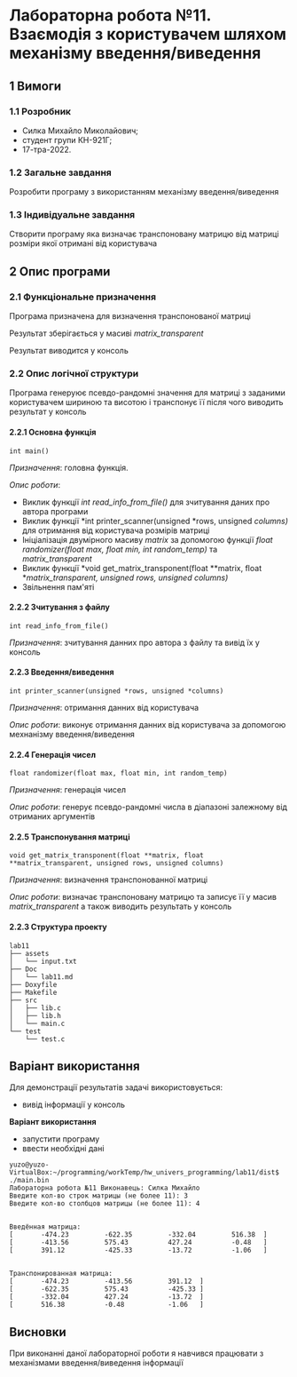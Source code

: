 # Лабораторна робота №11. Взаємодія з користувачем шляхом механізму введення/виведення

## 1 Вимоги

### 1.1 Розробник

* Силка Михайло Миколайович;
* студент групи КН-921Г;
* 17-тра-2022.

### 1.2 Загальне завдання

Розробити програму з використанням механізму введення/виведення

### 1.3 Індивідуальне завдання

Створити програму яка визначає транспоновану матрицю від матриці розміри якої отримані
від користувача

## 2 Опис програми

### 2.1 Функціональне призначення

Програма призначена для визначення транспонованої матриці

Результат зберігається у масиві *matrix_transparent*

Результат виводится у консоль

### 2.2 Опис логічної структури

Програма генеруює псевдо-рандомні значення для матриці з заданими користувачем
шириною та висотою і транспонує її після чого виводить результат у консоль

#### 2.2.1 Основна функція

```
int main()
```

*Призначення*: головна функція.

*Опис роботи*: 
 - Виклик функції *int read_info_from_file()* для зчитування даних про автора програми
 - Виклик функції *int printer_scanner(unsigned *rows, unsigned *columns)* для отримання від користувача розмірів матриці
 - Ініціалізація двумірного масиву *matrix* за допомогою функції *float randomizer(float max, float min, int random_temp)* та *matrix_transparent*
 - Виклик функції *void get_matrix_transponent(float **matrix, float **matrix_transparent, unsigned rows, unsigned columns)*
 - Звільнення пам'яті

#### 2.2.2 Зчитування з файлу

```
int read_info_from_file()
```

*Призначення*: зчитування данних про автора з файлу та вивід їх у консоль


#### 2.2.3 Введення/виведення

```
int printer_scanner(unsigned *rows, unsigned *columns)
```

*Призначення*: отримання данних від користувача

*Опис роботи*: виконує отримання данних від користувача за допомогою мехнанізму введення/виведення

#### 2.2.4 Генерація чисел

```
float randomizer(float max, float min, int random_temp)
```

*Призначення*: генерація чисел

*Опис роботи*: генерує псевдо-рандомні числа в діапазоні залежному від отриманих аргументів

#### 2.2.5 Транспонування матриці

```
void get_matrix_transponent(float **matrix, float **matrix_transparent, unsigned rows, unsigned columns)
```

*Призначення*: визначення транспонованної матриці

*Опис роботи*: визначає транспоновану матрицю та записує її у масив *matrix_transparent* а також виводить результать у консоль

#### 2.2.3 Структура проекту

```
lab11
├── assets
│   └── input.txt
├── Doc
│   └── lab11.md
├── Doxyfile
├── Makefile
├── src
│   ├── lib.c
│   ├── lib.h
│   └── main.c
└── test
    └── test.c

```

## Варіант використання

Для демонстрації результатів задачі використовується:

 - вивід інформації у консоль

**Варіант використання**

 - запустити програму
 - ввести необхідні дані

 ```
yuzo@yuzo-VirtualBox:~/programming/workTemp/hw_univers_programming/lab11/dist$ ./main.bin 
Лабораторна робота №11 Виконавець: Силка Михайло
Введите кол-во строк матрицы (не более 11): 3
Введите кол-во столбцов матрицы (не более 11): 4


Введённая матрица:
[       -474.23         -622.35         -332.04         516.38  ]
[       -413.56         575.43          427.24          -0.48   ]
[       391.12          -425.33         -13.72          -1.06   ]


Транспонированная матрица:
[       -474.23         -413.56         391.12  ]
[       -622.35         575.43          -425.33 ]
[       -332.04         427.24          -13.72  ]
[       516.38          -0.48           -1.06   ]
 
 ```

## Висновки

При виконанні даної лабораторної роботи я навчився працювати з механізмами введення/виведення інформації